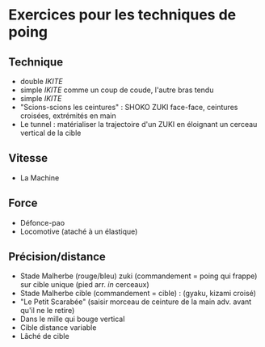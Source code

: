 # Exercices pour les techniques de poing

## Technique
- double _IKITE_ 
- simple _IKITE_ comme un coup de coude, l'autre bras tendu
- simple _IKITE_
- "Scions-scions les ceintures" : SHOKO ZUKI face-face, ceintures croisées, extrémités en main
- Le tunnel : matérialiser la trajectoire d'un ZUKI en éloignant un cerceau vertical de la cible

## Vitesse
- La Machine

## Force
- Défonce-pao
- Locomotive (ataché à un élastique)

## Précision/distance
- Stade Malherbe (rouge/bleu) zuki (commandement = poing qui frappe) sur cible unique (pied arr. _in_ cerceaux)
- Stade Malherbe cible (commandement = cible) : (gyaku, kizami croisé)
- "Le Petit Scarabée" (saisir morceau de ceinture de la main adv. avant qu'il ne le retire)
- Dans le mille qui bouge vertical
- Cible distance variable
- Lâché de cible




